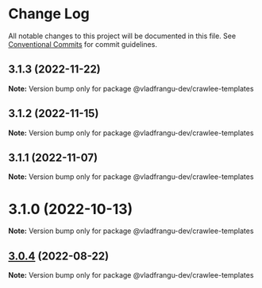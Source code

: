 # Change Log

All notable changes to this project will be documented in this file.
See [Conventional Commits](https://conventionalcommits.org) for commit guidelines.

## 3.1.3 (2022-11-22)

**Note:** Version bump only for package @vladfrangu-dev/crawlee-templates





## 3.1.2 (2022-11-15)

**Note:** Version bump only for package @vladfrangu-dev/crawlee-templates





## 3.1.1 (2022-11-07)

**Note:** Version bump only for package @vladfrangu-dev/crawlee-templates





# 3.1.0 (2022-10-13)

**Note:** Version bump only for package @vladfrangu-dev/crawlee-templates





## [3.0.4](https://github.com/apify/crawlee/compare/v3.0.3...v3.0.4) (2022-08-22)

**Note:** Version bump only for package @vladfrangu-dev/crawlee-templates
